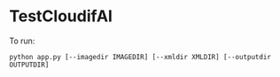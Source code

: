 # TestCloudifAI
To run:
```
python app.py [--imagedir IMAGEDIR] [--xmldir XMLDIR] [--outputdir OUTPUTDIR]
```
